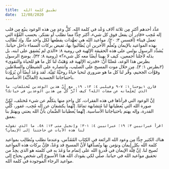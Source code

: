 ```yaml
---
title:  تطبيق كلمة الله
date:  12/08/2020
---
```


عدَّد أحدهم أكثر مِن ثلاثة آلاف وَعْد في كلمة الله. كلُّ وعدٍ مِن هذه الوعود ينبُع مِن قلب إله مُحِب «قادِر أن يفعل فوق كل شيء، أكثر جِدًّا مما نطلب أو نفتكر، بحسب القُوَّة التي تعمل فينا» (أفسس ٣: ٢٠). مواعيد الله هي تعهُّدات يقطعها لكل واحد منَّا. وإذ نُطالِب بهذه المواعيد بالإيمان ونُعلِّم الآخرين أن يُطالبوا بها، تفيض بركات السماء داخل حياتنا. يُشدِّد الرسول بولس على هذه الحقيقة الإلهية في رومية ٨: «الذي لم يُشفِق على ابنه، بل بذله لأجلنا أجمعين، كيف لا يهبنا أيضًا معه كل شيء؟» (رومية ٨: ٣٢). يوضح الرسول بطرس هذا الوعد، مُعلنًا أنَّ: «قدرته الإلهية قد وَهَبَتْ لنا كل ما هو للحياة والتقوى» (٢بطرس ١: ٣). مِن خلال موت المسيح على الصليب، وانتصاره على الشيطان والسلاطين وقوَّات الجحيم، وفَّر لنا كل ما هو ضروري لنحيا حياةً روحيَّةً تَقِيَّة. لقد وَعَدَ أيضًا أن يُزوِّدنا باحتياجاتنا الجسدية (المادِّيَّة) الأساسية.

`قارن ١يوحنا ١: ٧-٩ وفيلبي ٤: ١٣، ١٩. مع أنَّ هذين الوعدين مُختلفان، ما الذي يُعلِّمانه عن صفات الله؟ كيف أثَّرَّ كُلٌّ مِن هذين الوعدين في حياتك؟`

إنَّ الوعود التي قرأناها في هذه الفقرات، كل واحدٍ منها يتكلَّم عن شيء مُختلف، لكنَّ صورة الله التي يُعطيانها لنا مُتشابهة تمامًا. إنَّهما يكشفان عن إله مُحِب، غفور، كُلِّي القدرة، وإله يهتم باحتياجاتنا الأساسية. إنَّهما يُعطياننا الضَّمان بأنَّ الله يعتني ويهتمّ بنا بعمق.

`اقرأ عبرانيين ٣: ١٩؛ عبرانيين ٤: ١-٣؛ وإنجيل متى ١٣: ٥٨. ما الذي تقوله لنا هذه الآيات عن حاجتنا إلى الإيمان؟`

هناك الكثير جِدًّا مِن وعود الله الرائعة في الكِتَاب المُقَدَّس، وعندما نطلب ونُطالِب بمواعيد كلمة الله بكل إيمان ونؤمن بها ونُصدِّقها لأنَّ المسيح قد وَعَدْ، فإنَّ بركات هذه المواعيد تُصبِح لنا. إنَّ قِلَّة الإيمان في قُدرة الله على إتمام ما وَعَدَ به في كلمته هو الذي يحِدُّ من تحقيق مواعيد الله في حياتنا. صلِّي لكي يقودك الله هذا الأسبوع إلى شخصٍ يحتاج إلى مواعيد الرجاء الموجودة في كلمة الله.